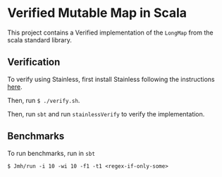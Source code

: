 # Verified Mutable Map in Scala

This project contains a Verified implementation of the `LongMap` from the scala standard library.

## Verification

To verify using Stainless, first install Stainless following the instructions [here]("github.com/epfl-lara/stainless").

Then, run `$ ./verify.sh`.

Then, run `sbt` and run `stainlessVerify` to verify the implementation.

## Benchmarks

To run benchmarks, run in `sbt`

```$ Jmh/run -i 10 -wi 10 -f1 -t1 <regex-if-only-some>```